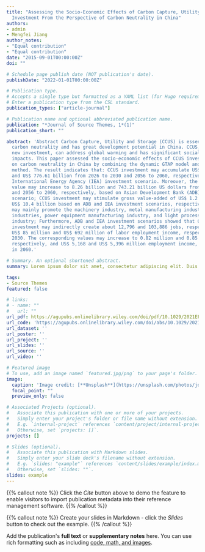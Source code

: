 ```yaml
---
title: "Assessing the Socio-Economic Effects of Carbon Capture, Utility and Storage
  Investment From the Perspective of Carbon Neutrality in China"
authors:
- admin
- Mengfei Jiang
author_notes:
- "Equal contribution"
- "Equal contribution"
date: "2015-09-01T00:00:00Z"
doi: ""

# Schedule page publish date (NOT publication's date).
publishDate: "2022-01-01T00:00:00Z"

# Publication type.
# Accepts a single type but formatted as a YAML list (for Hugo requirements).
# Enter a publication type from the CSL standard.
publication_types: ["article-journal"]

# Publication name and optional abbreviated publication name.
publication: "*Journal of Source Themes, 1*(1)"
publication_short: ""

abstract: 'Abstract Carbon Capture, Utility and Storage (CCUS) is essential for achieving
  carbon neutrality and has great development potential in China. CCUS, as a long-term
  new investment, can address global warming and has significant social and economic
  impacts. This paper assessed the socio-economic effects of CCUS investment based
  on carbon neutrality in China by combining the dynamic GTAP model and the Input-output
  method. The result indicates that: CCUS investment may accumulate US$ 67.09 billion
  and US$ 776.61 billion from 2026 to 2030 and 2056 to 2060, respectively, based on
  International Energy Agency (IEA) investment scenario. Moreover, the corresponding
  value may increase to 8.26 billion and 743.21 billion US dollars from 2026 to 2030
  and 2056 to 2060, respectively, based on Asian Development Bank (ADB) investment
  scenario; CCUS investment may stimulate gross value-added of US$ 1.2 billion and
  US$ 10.4 billion based on ADB and IEA investment scenarios, respectively. CCUS investment
  may mainly promote the machinery industry, metal manufacturing industry, other service
  industries, power equipment manufacturing industry, and light processing manufacturing
  industry; Furthermore, ADB and IEA investment scenarios showed that CCUS industrial
  investment may indirectly create about 12,796 and 103,886 jobs, respectively, and
  US$ 85 million and US$ 692 million of labor employment income, respectively, in
  2030. The corresponding values may increase to 0.82 million and 0.85 million jobs,
  respectively, and US$ 5,168 and US$ 5,396 million employment income, respectively,
  in 2060.'

# Summary. An optional shortened abstract.
summary: Lorem ipsum dolor sit amet, consectetur adipiscing elit. Duis posuere tellus ac convallis placerat. Proin tincidunt magna sed ex sollicitudin condimentum.

tags:
- Source Themes
featured: false

# links:
# - name: ""
#   url: ""
url_pdf: https://agupubs.onlinelibrary.wiley.com/doi/pdf/10.1029/2021EF002523
url_code: 'https://agupubs.onlinelibrary.wiley.com/doi/abs/10.1029/2021EF002523'
url_dataset: ''
url_poster: ''
url_project: ''
url_slides: ''
url_source: ''
url_video: ''

# Featured image
# To use, add an image named `featured.jpg/png` to your page's folder. 
image:
  caption: 'Image credit: [**Unsplash**](https://unsplash.com/photos/jdD8gXaTZsc)'
  focal_point: ""
  preview_only: false

# Associated Projects (optional).
#   Associate this publication with one or more of your projects.
#   Simply enter your project's folder or file name without extension.
#   E.g. `internal-project` references `content/project/internal-project/index.md`.
#   Otherwise, set `projects: []`.
projects: []

# Slides (optional).
#   Associate this publication with Markdown slides.
#   Simply enter your slide deck's filename without extension.
#   E.g. `slides: "example"` references `content/slides/example/index.md`.
#   Otherwise, set `slides: ""`.
slides: example
---
```


{{% callout note %}}
Click the *Cite* button above to demo the feature to enable visitors to import publication metadata into their reference management software.
{{% /callout %}}

{{% callout note %}}
Create your slides in Markdown - click the *Slides* button to check out the example.
{{% /callout %}}

Add the publication's **full text** or **supplementary notes** here. You can use rich formatting such as including [code, math, and images](https://docs.hugoblox.com/content/writing-markdown-latex/).
